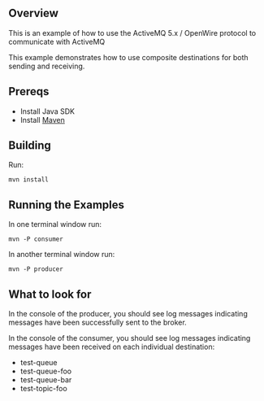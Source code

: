 ## Overview

This is an example of how to use the ActiveMQ 5.x / OpenWire protocol to communicate with ActiveMQ

This example demonstrates how to use composite destinations for both sending and receiving.

## Prereqs

- Install Java SDK
- Install [Maven](http://maven.apache.org/download.html) 

## Building

Run:

    mvn install

## Running the Examples

In one terminal window run:

    mvn -P consumer

In another terminal window run:

    mvn -P producer

## What to look for
In the console of the producer, you should see log messages indicating messages have been successfully sent
to the broker.

In the console of the consumer, you should see log messages indicating messages have been received on each individual
destination:

* test-queue
* test-queue-foo
* test-queue-bar
* test-topic-foo

